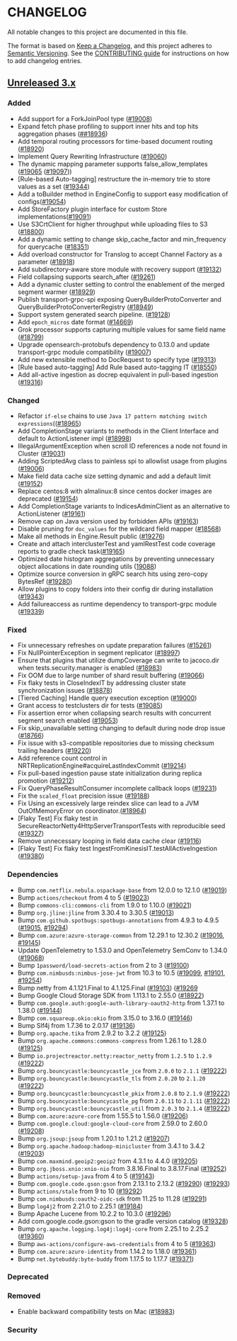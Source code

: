 # CHANGELOG
All notable changes to this project are documented in this file.

The format is based on [Keep a Changelog](https://keepachangelog.com/en/1.0.0/), and this project adheres to [Semantic Versioning](https://semver.org/spec/v2.0.0.html). See the [CONTRIBUTING guide](./CONTRIBUTING.md#Changelog) for instructions on how to add changelog entries.

## [Unreleased 3.x]
### Added
- Add support for a ForkJoinPool type ([#19008](https://github.com/opensearch-project/OpenSearch/pull/19008))
- Expand fetch phase profiling to support inner hits and top hits aggregation phases  ([##18936](https://github.com/opensearch-project/OpenSearch/pull/18936))
- Add temporal routing processors for time-based document routing ([#18920](https://github.com/opensearch-project/OpenSearch/issues/18920))
- Implement Query Rewriting Infrastructure ([#19060](https://github.com/opensearch-project/OpenSearch/pull/19060))
- The dynamic mapping parameter supports false_allow_templates ([#19065](https://github.com/opensearch-project/OpenSearch/pull/19065) ([#19097](https://github.com/opensearch-project/OpenSearch/pull/19097)))
- [Rule-based Auto-tagging] restructure the in-memory trie to store values as a set ([#19344](https://github.com/opensearch-project/OpenSearch/pull/19344))
- Add a toBuilder method in EngineConfig to support easy modification of configs([#19054](https://github.com/opensearch-project/OpenSearch/pull/19054))
- Add StoreFactory plugin interface for custom Store implementations([#19091](https://github.com/opensearch-project/OpenSearch/pull/19091))
- Use S3CrtClient for higher throughput while uploading files to S3 ([#18800](https://github.com/opensearch-project/OpenSearch/pull/18800))
- Add a dynamic setting to change skip_cache_factor and min_frequency for querycache ([#18351](https://github.com/opensearch-project/OpenSearch/issues/18351))
- Add overload constructor for Translog to accept Channel Factory as a parameter ([#18918](https://github.com/opensearch-project/OpenSearch/pull/18918))
- Add subdirectory-aware store module with recovery support ([#19132](https://github.com/opensearch-project/OpenSearch/pull/19132))
- Field collapsing supports search_after ([#19261](https://github.com/opensearch-project/OpenSearch/pull/19261))
- Add a dynamic cluster setting to control the enablement of the merged segment warmer ([#18929](https://github.com/opensearch-project/OpenSearch/pull/18929))
- Publish transport-grpc-spi exposing QueryBuilderProtoConverter and QueryBuilderProtoConverterRegistry ([#18949](https://github.com/opensearch-project/OpenSearch/pull/18949))
- Support system generated search pipeline. ([#19128](https://github.com/opensearch-project/OpenSearch/pull/19128))
- Add `epoch_micros` date format ([#14669](https://github.com/opensearch-project/OpenSearch/issues/14669))
- Grok processor supports capturing multiple values for same field name ([#18799](https://github.com/opensearch-project/OpenSearch/pull/18799))
- Upgrade opensearch-protobufs dependency to 0.13.0 and update transport-grpc module compatibility ([#19007](https://github.com/opensearch-project/OpenSearch/issues/19007))
- Add new extensible method to DocRequest to specify type ([#19313](https://github.com/opensearch-project/OpenSearch/pull/19313))
- [Rule based auto-tagging] Add Rule based auto-tagging IT ([#18550](https://github.com/opensearch-project/OpenSearch/pull/18550))
- Add all-active ingestion as docrep equivalent in pull-based ingestion ([#19316](https://github.com/opensearch-project/OpenSearch/pull/19316))

### Changed
- Refactor `if-else` chains to use `Java 17 pattern matching switch expressions`(([#18965](https://github.com/opensearch-project/OpenSearch/pull/18965))
- Add CompletionStage variants to methods in the Client Interface and default to ActionListener impl ([#18998](https://github.com/opensearch-project/OpenSearch/pull/18998))
- IllegalArgumentException when scroll ID references a node not found in Cluster ([#19031](https://github.com/opensearch-project/OpenSearch/pull/19031))
- Adding ScriptedAvg class to painless spi to allowlist usage from plugins ([#19006](https://github.com/opensearch-project/OpenSearch/pull/19006))
- Make field data cache size setting dynamic and add a default limit ([#19152](https://github.com/opensearch-project/OpenSearch/pull/19152))
- Replace centos:8 with almalinux:8 since centos docker images are deprecated ([#19154](https://github.com/opensearch-project/OpenSearch/pull/19154))
- Add CompletionStage variants to IndicesAdminClient as an alternative to ActionListener ([#19161](https://github.com/opensearch-project/OpenSearch/pull/19161))
- Remove cap on Java version used by forbidden APIs ([#19163](https://github.com/opensearch-project/OpenSearch/pull/19163))
- Disable pruning for `doc_values` for the wildcard field mapper ([#18568](https://github.com/opensearch-project/OpenSearch/pull/18568))
- Make all methods in Engine.Result public ([#19276](https://github.com/opensearch-project/OpenSearch/pull/19275))
- Create and attach interclusterTest and yamlRestTest code coverage reports to gradle check task([#19165](https://github.com/opensearch-project/OpenSearch/pull/19165))
- Optimized date histogram aggregations by preventing unnecessary object allocations in date rounding utils ([19088](https://github.com/opensearch-project/OpenSearch/pull/19088))
- Optimize source conversion in gRPC search hits using zero-copy BytesRef ([#19280](https://github.com/opensearch-project/OpenSearch/pull/19280))
- Allow plugins to copy folders into their config dir during installation ([#19343](https://github.com/opensearch-project/OpenSearch/pull/19343))
- Add failureaccess as runtime dependency to transport-grpc module  ([#19339](https://github.com/opensearch-project/OpenSearch/pull/19339))

### Fixed
- Fix unnecessary refreshes on update preparation failures ([#15261](https://github.com/opensearch-project/OpenSearch/issues/15261))
- Fix NullPointerException in segment replicator ([#18997](https://github.com/opensearch-project/OpenSearch/pull/18997))
- Ensure that plugins that utilize dumpCoverage can write to jacoco.dir when tests.security.manager is enabled ([#18983](https://github.com/opensearch-project/OpenSearch/pull/18983))
- Fix OOM due to large number of shard result buffering ([#19066](https://github.com/opensearch-project/OpenSearch/pull/19066))
- Fix flaky tests in CloseIndexIT by addressing cluster state synchronization issues ([#18878](https://github.com/opensearch-project/OpenSearch/issues/18878))
- [Tiered Caching] Handle  query execution exception ([#19000](https://github.com/opensearch-project/OpenSearch/issues/19000))
- Grant access to testclusters dir for tests ([#19085](https://github.com/opensearch-project/OpenSearch/issues/19085))
- Fix assertion error when collapsing search results with concurrent segment search enabled ([#19053](https://github.com/opensearch-project/OpenSearch/pull/19053))
- Fix skip_unavailable setting changing to default during node drop issue ([#18766](https://github.com/opensearch-project/OpenSearch/pull/18766))
- Fix issue with s3-compatible repositories due to missing checksum trailing headers ([#19220](https://github.com/opensearch-project/OpenSearch/pull/19220))
- Add reference count control in NRTReplicationEngine#acquireLastIndexCommit ([#19214](https://github.com/opensearch-project/OpenSearch/pull/19214))
- Fix pull-based ingestion pause state initialization during replica promotion ([#19212](https://github.com/opensearch-project/OpenSearch/pull/19212))
- Fix QueryPhaseResultConsumer incomplete callback loops ([#19231](https://github.com/opensearch-project/OpenSearch/pull/19231))
- Fix the `scaled_float` precision issue ([#19188](https://github.com/opensearch-project/OpenSearch/pull/19188))
- Fix Using an excessively large reindex slice can lead to a JVM OutOfMemoryError on coordinator.([#18964](https://github.com/opensearch-project/OpenSearch/pull/18964))
- [Flaky Test] Fix flaky test in SecureReactorNetty4HttpServerTransportTests with reproducible seed ([#19327](https://github.com/opensearch-project/OpenSearch/pull/19327))
- Remove unnecessary looping in field data cache clear ([#19116](https://github.com/opensearch-project/OpenSearch/pull/19116))
- [Flaky Test] Fix flaky test IngestFromKinesisIT.testAllActiveIngestion ([#19380](https://github.com/opensearch-project/OpenSearch/pull/19380))

### Dependencies
- Bump `com.netflix.nebula.ospackage-base` from 12.0.0 to 12.1.0 ([#19019](https://github.com/opensearch-project/OpenSearch/pull/19019))
- Bump `actions/checkout` from 4 to 5 ([#19023](https://github.com/opensearch-project/OpenSearch/pull/19023))
- Bump `commons-cli:commons-cli` from 1.9.0 to 1.10.0 ([#19021](https://github.com/opensearch-project/OpenSearch/pull/19021))
- Bump `org.jline:jline` from 3.30.4 to 3.30.5 ([#19013](https://github.com/opensearch-project/OpenSearch/pull/19013))
- Bump `com.github.spotbugs:spotbugs-annotations` from 4.9.3 to 4.9.5 ([#19015](https://github.com/opensearch-project/OpenSearch/pull/19015), [#19294](https://github.com/opensearch-project/OpenSearch/pull/19294))
- Bump `com.azure:azure-storage-common` from 12.29.1 to 12.30.2 ([#19016](https://github.com/opensearch-project/OpenSearch/pull/19016), [#19145](https://github.com/opensearch-project/OpenSearch/pull/19145))
- Update OpenTelemetry to 1.53.0 and OpenTelemetry SemConv to 1.34.0 ([#19068](https://github.com/opensearch-project/OpenSearch/pull/19068))
- Bump `1password/load-secrets-action` from 2 to 3 ([#19100](https://github.com/opensearch-project/OpenSearch/pull/19100))
- Bump `com.nimbusds:nimbus-jose-jwt` from 10.3 to 10.5 ([#19099](https://github.com/opensearch-project/OpenSearch/pull/19099), [#19101](https://github.com/opensearch-project/OpenSearch/pull/19101), [#19254](https://github.com/opensearch-project/OpenSearch/pull/19254))
- Bump netty from 4.1.121.Final to 4.1.125.Final ([#19103](https://github.com/opensearch-project/OpenSearch/pull/19103)) ([#19269](https://github.com/opensearch-project/OpenSearch/pull/19269)
- Bump Google Cloud Storage SDK from 1.113.1 to 2.55.0 ([#18922](https://github.com/opensearch-project/OpenSearch/pull/18922))
- Bump `com.google.auth:google-auth-library-oauth2-http` from 1.37.1 to 1.38.0 ([#19144](https://github.com/opensearch-project/OpenSearch/pull/19144))
- Bump `com.squareup.okio:okio` from 3.15.0 to 3.16.0 ([#19146](https://github.com/opensearch-project/OpenSearch/pull/19146))
- Bump Slf4j from 1.7.36 to 2.0.17 ([#19136](https://github.com/opensearch-project/OpenSearch/pull/19136))
- Bump `org.apache.tika` from 2.9.2 to 3.2.2 ([#19125](https://github.com/opensearch-project/OpenSearch/pull/19125))
- Bump `org.apache.commons:commons-compress` from 1.26.1 to 1.28.0 ([#19125](https://github.com/opensearch-project/OpenSearch/pull/19125))
- Bump `io.projectreactor.netty:reactor_netty` from `1.2.5` to `1.2.9` ([#19222](https://github.com/opensearch-project/OpenSearch/pull/19222))
- Bump `org.bouncycastle:bouncycastle_jce` from `2.0.0` to `2.1.1` ([#19222](https://github.com/opensearch-project/OpenSearch/pull/19222))
- Bump `org.bouncycastle:bouncycastle_tls` from `2.0.20` to `2.1.20` ([#19222](https://github.com/opensearch-project/OpenSearch/pull/19222))
- Bump `org.bouncycastle:bouncycastle_pkix` from `2.0.8` to `2.1.9` ([#19222](https://github.com/opensearch-project/OpenSearch/pull/19222))
- Bump `org.bouncycastle:bouncycastle_pg` from `2.0.11` to `2.1.11` ([#19222](https://github.com/opensearch-project/OpenSearch/pull/19222))
- Bump `org.bouncycastle:bouncycastle_util` from `2.0.3` to `2.1.4` ([#19222](https://github.com/opensearch-project/OpenSearch/pull/19222))
- Bump `com.azure:azure-core` from 1.55.5 to 1.56.0 ([#19206](https://github.com/opensearch-project/OpenSearch/pull/19206))
- Bump `com.google.cloud:google-cloud-core` from 2.59.0 to 2.60.0 ([#19208](https://github.com/opensearch-project/OpenSearch/pull/19208))
- Bump `org.jsoup:jsoup` from 1.20.1 to 1.21.2 ([#19207](https://github.com/opensearch-project/OpenSearch/pull/19207))
- Bump `org.apache.hadoop:hadoop-minicluster` from 3.4.1 to 3.4.2 ([#19203](https://github.com/opensearch-project/OpenSearch/pull/19203))
- Bump `com.maxmind.geoip2:geoip2` from 4.3.1 to 4.4.0 ([#19205](https://github.com/opensearch-project/OpenSearch/pull/19205))
- Bump `org.jboss.xnio:xnio-nio` from 3.8.16.Final to 3.8.17.Final ([#19252](https://github.com/opensearch-project/OpenSearch/pull/19252))
- Bump `actions/setup-java` from 4 to 5 ([#19143](https://github.com/opensearch-project/OpenSearch/pull/19143))
- Bump `com.google.code.gson:gson` from 2.13.1 to 2.13.2 ([#19290](https://github.com/opensearch-project/OpenSearch/pull/19290)) ([#19293](https://github.com/opensearch-project/OpenSearch/pull/19293))
- Bump `actions/stale` from 9 to 10 ([#19292](https://github.com/opensearch-project/OpenSearch/pull/19292))
- Bump `com.nimbusds:oauth2-oidc-sdk` from 11.25 to 11.28 ([#19291](https://github.com/opensearch-project/OpenSearch/pull/19291))
- Bump `log4j2` from 2.21.0 to 2.25.1 ([#19184](https://github.com/opensearch-project/OpenSearch/pull/19184))
- Bump Apache Lucene from 10.2.2 to 10.3.0 ([#19296](https://github.com/opensearch-project/OpenSearch/pull/19296))
- Add com.google.code.gson:gson to the gradle version catalog ([#19328](https://github.com/opensearch-project/OpenSearch/pull/19328))
- Bump `org.apache.logging.log4j:log4j-core` from 2.25.1 to 2.25.2 ([#19360](https://github.com/opensearch-project/OpenSearch/pull/19360))
- Bump `aws-actions/configure-aws-credentials` from 4 to 5 ([#19363](https://github.com/opensearch-project/OpenSearch/pull/19363))
- Bump `com.azure:azure-identity` from 1.14.2 to 1.18.0 ([#19361](https://github.com/opensearch-project/OpenSearch/pull/19361))
- Bump `net.bytebuddy:byte-buddy` from 1.17.5 to 1.17.7 ([#19371](https://github.com/opensearch-project/OpenSearch/pull/19371))

### Deprecated

### Removed
- Enable backward compatibility tests on Mac ([#18983](https://github.com/opensearch-project/OpenSearch/pull/18983))

### Security

[Unreleased 3.x]: https://github.com/opensearch-project/OpenSearch/compare/3.2...main
